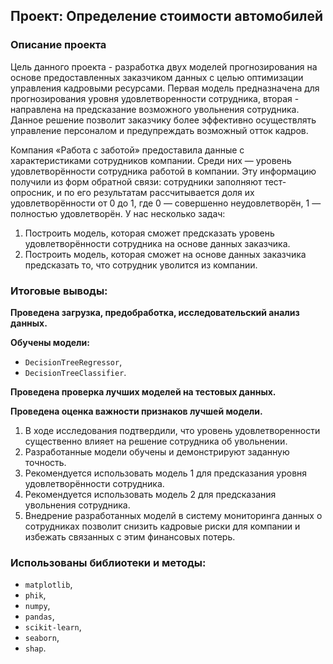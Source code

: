 ## Проект: Определение стоимости автомобилей

### Описание проекта

Цель данного проекта - разработка двух моделей прогнозирования на основе предоставленных заказчиком данных с целью оптимизации управления кадровыми ресурсами. Первая модель предназначена для прогнозирования уровня удовлетворенности сотрудника, вторая - направлена на предсказание возможного увольнения сотрудника. Данное решение позволит заказчику более эффективно осуществлять управление персоналом и предупреждать возможный отток кадров.

Компания «Работа с заботой» предоставила данные с характеристиками сотрудников компании. Среди них — уровень удовлетворённости сотрудника работой в компании. Эту информацию получили из форм обратной связи: сотрудники заполняют тест-опросник, и по его результатам рассчитывается доля их удовлетворённости от 0 до 1, где 0 — совершенно неудовлетворён, 1 — полностью удовлетворён. У нас несколько задач:

1. Построить модель, которая сможет предсказать уровень удовлетворённости сотрудника на основе данных заказчика.
2. Построить модель, которая сможет на основе данных заказчика предсказать то, что сотрудник уволится из компании.

### Итоговые выводы:

**Проведена загрузка, предобработка, исследовательский анализ данных.**

**Обучены модели:**
* `DecisionTreeRegressor`,
* `DecisionTreeClassifier`.

**Проведена проверка лучших моделей на тестовых данных.**

**Проведена оценка важности признаков лучшей модели.**

1. В ходе исследования подтвердили, что уровень удовлетворенности существенно влияет на решение сотрудника об увольнении.
2. Разработанные модели обучены и демонстрируют заданную точность.
3. Рекомендуется использовать модель 1 для предсказания уровня удовлетворённости сотрудника.
4. Рекомендуется использовать модель 2 для предсказания увольнения сотрудника.
5. Внедрение разработанных моделй в систему мониторинга данных о сотрудниках позволит снизить кадровые риски для компании и избежать связанных с этим финансовых потерь.

### Использованы библиотеки и методы:
* `matplotlib`,
* `phik`,
* `numpy`,
* `pandas`,
* `scikit-learn`,
* `seaborn`,
* `shap`.
